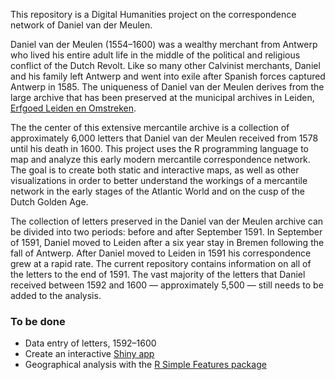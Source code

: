 This repository is a Digital Humanities project on the correspondence network of Daniel van der Meulen.

Daniel van der Meulen (1554–1600) was a wealthy merchant from Antwerp who lived his entire adult life in the middle of the political and religious conflict of the Dutch Revolt. Like so many other Calvinist merchants, Daniel and his family left Antwerp and went into exile after Spanish forces captured Antwerp in 1585. The uniqueness of Daniel van der Meulen derives from the large archive that has been preserved at the municipal archives in Leiden, [Erfgoed Leiden en Omstreken](https://www.erfgoedleiden.nl).

The the center of this extensive mercantile archive is a collection of approximately 6,000 letters that Daniel van der Meulen received from 1578 until his death in 1600. This project uses the R programming language to map and analyze this early modern mercantile correspondence network. The goal is to create both static and interactive maps, as well as other visualizations in order to better understand the workings of a mercantile network in the early stages of the Atlantic World and on the cusp of the Dutch Golden Age.

The collection of letters preserved in the Daniel van der Meulen archive can be divided into two periods: before and after September 1591. In September of 1591, Daniel moved to Leiden after a six year stay in Bremen following the fall of Antwerp. After Daniel moved to Leiden in 1591 his correspondence grew at a rapid rate. The current repository contains information on all of the letters to the end of 1591. The vast majority of the letters that Daniel received between 1592 and 1600 — approximately 5,500 — still needs to be added to the analysis.

###  To be done
* Data entry of letters, 1592–1600
* Create an interactive [Shiny app](http://shiny.rstudio.com)
* Geographical analysis with the [R Simple Features package](https://cran.r-project.org/web/packages/sf/)